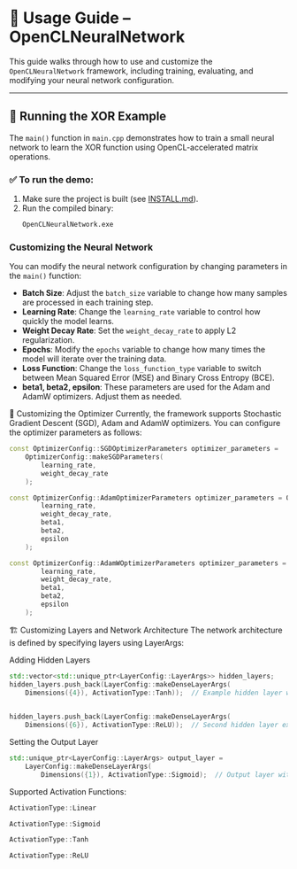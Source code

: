 # 🧪 Usage Guide – OpenCLNeuralNetwork

This guide walks through how to use and customize the `OpenCLNeuralNetwork` framework, including training, evaluating, and modifying your neural network configuration.

---

## 🏁 Running the XOR Example

The `main()` function in `main.cpp` demonstrates how to train a small neural network to learn the XOR function using OpenCL-accelerated matrix operations.

### ✅ To run the demo:

1. Make sure the project is built (see [INSTALL.md](./INSTALL.md)).
2. Run the compiled binary:
   ```bash
   OpenCLNeuralNetwork.exe
    ```


### Customizing the Neural Network

You can modify the neural network configuration by changing parameters in the `main()` function:
- **Batch Size**: Adjust the `batch_size` variable to change how many samples are processed in each training step.
- **Learning Rate**: Change the `learning_rate` variable to control how quickly the model learns.
- **Weight Decay Rate**: Set the `weight_decay_rate` to apply L2 regularization.
- **Epochs**: Modify the `epochs` variable to change how many times the model will iterate over the training data.
- **Loss Function**: Change the `loss_function_type` variable to switch between Mean Squared Error (MSE) and Binary Cross Entropy (BCE).
- **beta1, beta2, epsilon**: These parameters are used for the Adam and AdamW optimizers. Adjust them as needed.


🧩 Customizing the Optimizer
Currently, the framework supports Stochastic Gradient Descent (SGD), Adam and AdamW optimizers. You can configure the optimizer parameters as follows:

```cpp
const OptimizerConfig::SGDOptimizerParameters optimizer_parameters =
    OptimizerConfig::makeSGDParameters(
        learning_rate,
        weight_decay_rate
    );

const OptimizerConfig::AdamOptimizerParameters optimizer_parameters = OptimizerConfig::makeAdamParameters(
        learning_rate,
        weight_decay_rate,
        beta1,
        beta2,
        epsilon
    );

const OptimizerConfig::AdamWOptimizerParameters optimizer_parameters = OptimizerConfig::makeAdamWParameters(
        learning_rate,
        weight_decay_rate,
        beta1,
        beta2,
        epsilon
    );
```



🏗️ Customizing Layers and Network Architecture
The network architecture is defined by specifying layers using LayerArgs:

Adding Hidden Layers
```cpp
std::vector<std::unique_ptr<LayerConfig::LayerArgs>> hidden_layers;
hidden_layers.push_back(LayerConfig::makeDenseLayerArgs(
    Dimensions({4}), ActivationType::Tanh));  // Example hidden layer with 4 neurons and Tanh activation
 

hidden_layers.push_back(LayerConfig::makeDenseLayerArgs(
    Dimensions({6}), ActivationType::ReLU));  // Second hidden layer example
```

Setting the Output Layer
```cpp
std::unique_ptr<LayerConfig::LayerArgs> output_layer =
    LayerConfig::makeDenseLayerArgs(
        Dimensions({1}), ActivationType::Sigmoid);  // Output layer with 1 neuron and Sigmoid activation
```

Supported Activation Functions:
```cpp
ActivationType::Linear

ActivationType::Sigmoid

ActivationType::Tanh

ActivationType::ReLU
```